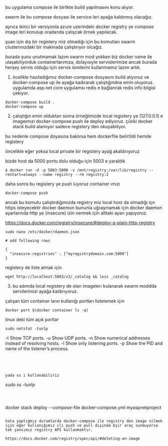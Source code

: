 bu uygulama compose ile birlikte build yapılmasını konu alıyor.

swarm ile bu compose dosyası ile service leri ayağa kaldırmış olacağız.

ayrıca ikinci bir versiyonla azure uzerindeki docker registry ye compose image leri konulup oradanda çalışcak örnek yapılacak.

şuan için dış bir registery miz olmadığı için bu komutları swarm clusterınızdaki bir makinada çalıştırıyor olcağız.


burada şunu unutmamak lazım swarm mod yokken biz docker name ile ulaşabiliyorduk containerlarımıza, dolayısıyle servislerimize ancak burada herşey servis olduğu için servis isimlerini kullanmamız lazım artık.


1. öcelikle hazıladığımız docker-compose dosyasını build alıyoruz ve docker-compose up ile ayağa kadırarak çalıştığındna emin oluyoruz. uygulamda asp.net core uygulamsı redis e bağlanrak redis info bilgisi çekiyor.

```
docker-compose build .
docker-compose up
```
2. çalıştığın emin olduktan sonra örneğimizde local registery ye (127.0.0.1) e imageımızı docker-compose push ile deploy ediyoruz. çünki docker stack build alamıyor sadece registery den okuyabiliyor.

bu nedenle compose doyasına baklırsa hem dockerfile belirtildi hemde registery

öncelikle eğer yoksa local private bir registery ayağ akaldırıyoruz

bizde host da 5000 portu dolu olduğu için 5003 e yaraldık

```
$ docker run -d -p 5003:5000 -v /mnt/registry:/var/lib/registry --restart=always --name registry --rm registry:2
```
daha sonra bu registery ye push luyoruz container ımızı


```
docker-compose push 
```

ancak bu komutu çalıştırdığımızda registry miz local host  da olmadığı içn https isteyecektir docker daemon bununla uğraşmamak için docker daemon ayarlarında http ye (insecure) izin vermek için alttaki ayarı yapıyoruz.

https://docs.docker.com/registry/insecure/#deploy-a-plain-http-registry

```
sudo nano /etc/docker/daemon.json

# add following rows

{
  "insecure-registries" : ["myregistrydomain.com:5000"]
}

```



registery de liste almak için

```
wget http://localhost:5003/v2/_catalog && less _catalog
```


3. bu adımda local registery de olan imagelerı kulanarak swarm moddda servilerimizi ayağa kaldırıyoruz.


çalışan tüm container ların kullanığı portları listelemek için

```
docker port $(docker container ls -q)
```
linux deki tüm açık portlar

```
sudo netstat -tunlp
```

-t Show TCP ports.
-u Show UDP ports.
-n Show numerical addresses instead of resolving hosts.
-l Show only listening ports.
-p Show the PID and name of the listener’s process.


```




yada ss i kullanabiliriz

```
sudo ss -tunlp
```



```
docker stack deploy --compose-file docker-compose.yml myaspnetproject
```

hata yaptığmız durumlarda docker-compose ile registry den image silmek için eğer kullanığımız cli push ve pull dışında bşir araç sunmuyorsa tek şansımız registry API kullanmaktır.

https://docs.docker.com/registry/spec/api/#deleting-an-image



